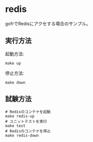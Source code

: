 # redis

gofrでRedisにアクセする場合のサンプル。

## 実行方法

起動方法:

```shell
make up
```

停止方法:

```shell
make down
```

## 試験方法

```shell
# Redisのコンテナを起動
make redis-up
# ユニットテストを実行
make test
# Redisのコンテナを停止
make redis-down
```
